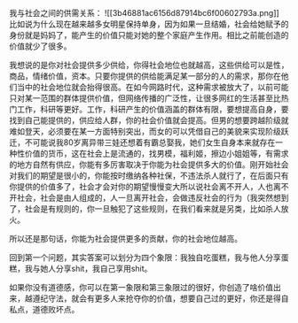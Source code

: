 我与社会之间的供需关系：
![[3b46881ac6156d87914bc6f00602793a.png]]
比如说为什么现在越来越多女明星保持单身，因为如果一旦结婚，社会给她赋予的身份就是妈妈了，能产生的价值只能对她的整个家庭产生作用。相比之前能创造的价值就少了很多。

我想说的是你对社会提供多少供给，你得社会地位也就越高，这些供给可以是性，商品，情绪价值，资本。只要你提供的供给能满足某一部分的人的需求，那你在他们当中的社会地位就会抬得很高。在如今网路时代，这种需求被放大了，以前可能只对某一范围的群体提供价值，但网络传播的广泛性，让很多网红的生活甚至比热门工作，科研等更好。工作，科研产生的价值涵盖的群体有限，要想提高自身，要找到自己能提供的，供应给人群，你的社会价值就会提高。但男的想要跨越阶级就难如登天，必须要在某一方面特别突出，而女的可以凭借自己的美貌来实现阶级跃迁，不可能说我80岁离异带三娃还想着有霸总娶我，她们女生自身本来就存在一种性价值的货币，这在社会上是流通的，找男模，福利姬，擦边小姐姐等，有需求的地方自然有供应，你能有多厉害取决于你能为社会提供多大的价值。刚开始社会对我们的期望是很小的，你能按时缴纳各种社保，不违法杀人就行了，在后面只有你提供的价值多了，社会才会对你的期望慢慢变大所以说社会离不开人，人也离不开社会，社会是由人组成的，人一旦离开社会，会做违反社会的行为（我突然想到了，社会是有规则的，你一旦触犯了这些规则，在我们看来就是另类，比如杀人放火。

所以还是那句话，你能为社会提供更多的贡献，你的社会地位越高。

回到第一个问题，其实答案可以划分为四个象限：我独自吃蛋糕，我与他人分享蛋糕，我与她人分享shit，我自己享用shit。

如果你没有道德感，你可以在第一象限和第三象限过的很好，你创造了啥价值出来，越遵纪守法，就会有更多人来抢夺你的价值，想要自己过的更好，你还是得自私点，道德败坏点。
